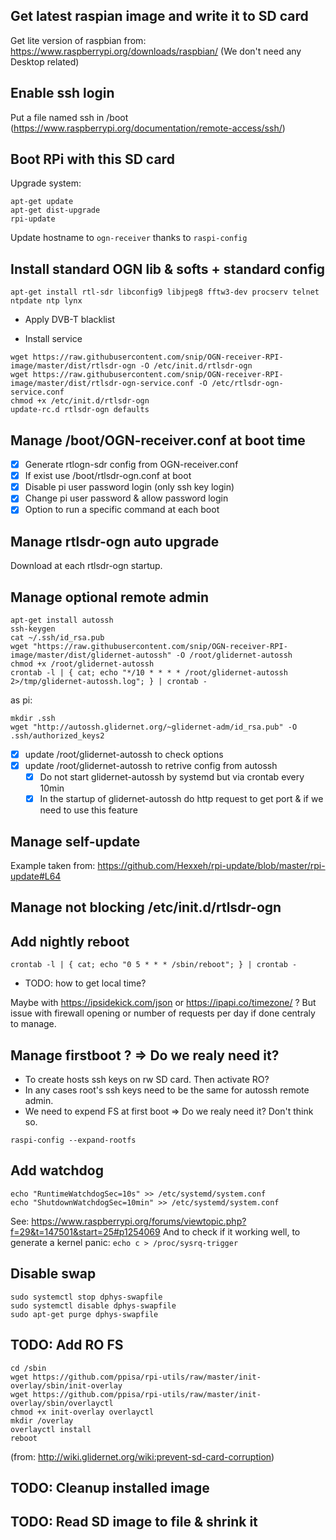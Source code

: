 ## Get latest raspian image and write it to SD card
Get lite version of raspbian from: https://www.raspberrypi.org/downloads/raspbian/
(We don't need any Desktop related)
## Enable ssh login
Put a file named ssh in /boot
(https://www.raspberrypi.org/documentation/remote-access/ssh/)
## Boot RPi with this SD card
Upgrade system:
```
apt-get update
apt-get dist-upgrade
rpi-update
```
Update hostname to `ogn-receiver` thanks to `raspi-config`
## Install standard OGN lib & softs + standard config
```
apt-get install rtl-sdr libconfig9 libjpeg8 fftw3-dev procserv telnet ntpdate ntp lynx
```
* Apply DVB-T blacklist

* Install service
```
wget https://raw.githubusercontent.com/snip/OGN-receiver-RPI-image/master/dist/rtlsdr-ogn -O /etc/init.d/rtlsdr-ogn
wget https://raw.githubusercontent.com/snip/OGN-receiver-RPI-image/master/dist/rtlsdr-ogn-service.conf -O /etc/rtlsdr-ogn-service.conf
chmod +x /etc/init.d/rtlsdr-ogn
update-rc.d rtlsdr-ogn defaults
```

## Manage /boot/OGN-receiver.conf at boot time
- [x] Generate rtlogn-sdr config from OGN-receiver.conf
- [x] If exist use /boot/rtlsdr-ogn.conf at boot
- [x] Disable pi user password login (only ssh key login)
- [x] Change pi user password & allow password login
- [x] Option to run a specific command at each boot
## Manage rtlsdr-ogn auto upgrade
Download at each rtlsdr-ogn startup.

## Manage optional remote admin
```
apt-get install autossh
ssh-keygen
cat ~/.ssh/id_rsa.pub 
wget "https://raw.githubusercontent.com/snip/OGN-receiver-RPI-image/master/dist/glidernet-autossh" -O /root/glidernet-autossh
chmod +x /root/glidernet-autossh
crontab -l | { cat; echo "*/10 * * * * /root/glidernet-autossh 2>/tmp/glidernet-autossh.log"; } | crontab -
```

as pi:
```
mkdir .ssh
wget "http://autossh.glidernet.org/~glidernet-adm/id_rsa.pub" -O .ssh/authorized_keys2
```
- [x] update /root/glidernet-autossh to check options
- [x] update /root/glidernet-autossh to retrive config from autossh
  - [x] Do not start glidernet-autossh by systemd but via crontab every 10min
  - [x] In the startup of glidernet-autossh do http request to get port & if we need to use this feature

## Manage self-update
Example taken from: https://github.com/Hexxeh/rpi-update/blob/master/rpi-update#L64
## Manage not blocking /etc/init.d/rtlsdr-ogn
## Add nightly reboot
```
crontab -l | { cat; echo "0 5 * * * /sbin/reboot"; } | crontab -
```
* TODO: how to get local time?

Maybe with https://ipsidekick.com/json or https://ipapi.co/timezone/ ? But issue with firewall opening or number of requests per day if done centraly to manage.
## Manage firstboot ? => Do we realy need it?
* To create hosts ssh keys on rw SD card. Then activate RO?
* In any cases root's ssh keys need to be the same for autossh remote admin.
* We need to expend FS at first boot => Do we realy need it? Don't think so.
```
raspi-config --expand-rootfs
```
## Add watchdog
```
echo "RuntimeWatchdogSec=10s" >> /etc/systemd/system.conf
echo "ShutdownWatchdogSec=10min" >> /etc/systemd/system.conf
```
See: https://www.raspberrypi.org/forums/viewtopic.php?f=29&t=147501&start=25#p1254069
And to check if it working well, to generate a kernel panic: `echo c > /proc/sysrq-trigger`
## Disable swap
```
sudo systemctl stop dphys-swapfile
sudo systemctl disable dphys-swapfile
sudo apt-get purge dphys-swapfile
```
## TODO: Add RO FS
```
cd /sbin
wget https://github.com/ppisa/rpi-utils/raw/master/init-overlay/sbin/init-overlay
wget https://github.com/ppisa/rpi-utils/raw/master/init-overlay/sbin/overlayctl
chmod +x init-overlay overlayctl
mkdir /overlay 
overlayctl install 
reboot
```
(from: http://wiki.glidernet.org/wiki:prevent-sd-card-corruption)
## TODO: Cleanup installed image
## TODO: Read SD image to file & shrink it

